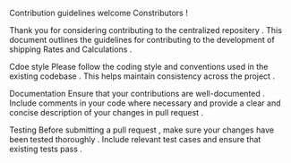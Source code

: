 Contribution guidelines 
welcome Constributors ! 

Thank you for considering contributing to the centralized repositery . This document outlines the guidelines for contributing to the development of shipping Rates and Calculations .

Cdoe style 
Please follow the coding style and conventions used in the existing codebase . This helps maintain consistency across the project . 

Documentation 
Ensure that your contributions are well-documented . Include comments in your code where necessary and provide a clear and concise description of your changes in pull request . 

Testing 
Before submitting a pull request , make sure your changes have been tested thoroughly . Include relevant test cases and ensure that existing tests pass . 
